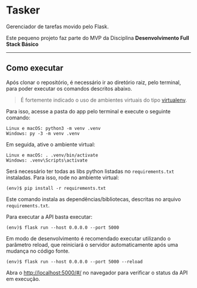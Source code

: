# Tasker

Gerenciador de tarefas movido pelo Flask.

Este pequeno projeto faz parte do MVP da Disciplina **Desenvolvimento Full Stack Básico** 

---
## Como executar 

Após clonar o repositório, é necessário ir ao diretório raiz, pelo terminal, para poder executar os comandos descritos abaixo.

> É fortemente indicado o uso de ambientes virtuais do tipo [virtualenv](https://virtualenv.pypa.io/en/latest/installation.html).

Para isso, acesse a pasta do app pelo terminal e execute o seguinte comando:

```
Linux e macOS: python3 -m venv .venv
Windows: py -3 -m venv .venv
```

Em seguida, ative o ambiente virtual:

```
Linux e macOS: . .venv/bin/activate
Windows: .venv\Scripts\activate
```

Será necessário ter todas as libs python listadas no `requirements.txt` instaladas. Para isso, rode no ambiente virtual:

```
(env)$ pip install -r requirements.txt
```

Este comando instala as dependências/bibliotecas, descritas no arquivo `requirements.txt`.

Para executar a API  basta executar:

```
(env)$ flask run --host 0.0.0.0 --port 5000
```

Em modo de desenvolvimento é recomendado executar utilizando o parâmetro reload, que reiniciará o servidor
automaticamente após uma mudança no código fonte. 

```
(env)$ flask run --host 0.0.0.0 --port 5000 --reload
```

Abra o [http://localhost:5000/#/](http://localhost:5000/#/) no navegador para verificar o status da API em execução.
